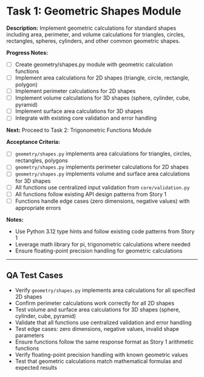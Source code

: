 # Task 1: Geometric Shapes Module

**Description:**
Implement geometric calculations for standard shapes including area, perimeter, and volume calculations for triangles, circles, rectangles, spheres, cylinders, and other common geometric shapes.

**Progress Notes:**
- [ ] Create geometry/shapes.py module with geometric calculation functions
- [ ] Implement area calculations for 2D shapes (triangle, circle, rectangle, polygon)
- [ ] Implement perimeter calculations for 2D shapes
- [ ] Implement volume calculations for 3D shapes (sphere, cylinder, cube, pyramid)
- [ ] Implement surface area calculations for 3D shapes
- [ ] Integrate with existing core validation and error handling

**Next:** Proceed to Task 2: Trigonometric Functions Module

**Acceptance Criteria:**
- [ ] `geometry/shapes.py` implements area calculations for triangles, circles, rectangles, polygons
- [ ] `geometry/shapes.py` implements perimeter calculations for 2D shapes
- [ ] `geometry/shapes.py` implements volume and surface area calculations for 3D shapes
- [ ] All functions use centralized input validation from `core/validation.py`
- [ ] All functions follow existing API design patterns from Story 1
- [ ] Functions handle edge cases (zero dimensions, negative values) with appropriate errors

**Notes:**
- Use Python 3.12 type hints and follow existing code patterns from Story 1
- Leverage math library for pi, trigonometric calculations where needed
- Ensure floating-point precision handling for geometric calculations

---

## QA Test Cases

- Verify `geometry/shapes.py` implements area calculations for all specified 2D shapes
- Confirm perimeter calculations work correctly for all 2D shapes
- Test volume and surface area calculations for 3D shapes (sphere, cylinder, cube, pyramid)
- Validate that all functions use centralized validation and error handling
- Test edge cases: zero dimensions, negative values, invalid shape parameters
- Ensure functions follow the same response format as Story 1 arithmetic functions
- Verify floating-point precision handling with known geometric values
- Test that geometric calculations match mathematical formulas and expected results
